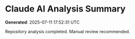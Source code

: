 # Claude AI Analysis Summary

**Generated**: 2025-07-11 17:52:31 UTC

Repository analysis completed. Manual review recommended.
